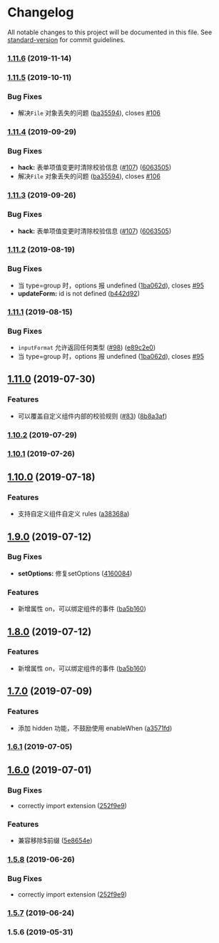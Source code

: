 # Changelog

All notable changes to this project will be documented in this file. See [standard-version](https://github.com/conventional-changelog/standard-version) for commit guidelines.

### [1.11.6](https://github.com/FEMessage/el-form-renderer/compare/v1.11.5...v1.11.6) (2019-11-14)



### [1.11.5](https://github.com/FEMessage/el-form-renderer/compare/v1.11.4...v1.11.5) (2019-10-11)


### Bug Fixes

* 解决`File` 对象丢失的问题 ([ba35594](https://github.com/FEMessage/el-form-renderer/commit/ba35594)), closes [#106](https://github.com/FEMessage/el-form-renderer/issues/106)



### [1.11.4](https://github.com/FEMessage/el-form-renderer/compare/v1.11.3...v1.11.4) (2019-09-29)


### Bug Fixes

* **hack:** 表单项值变更时清除校验信息 ([#107](https://github.com/FEMessage/el-form-renderer/issues/107)) ([6063505](https://github.com/FEMessage/el-form-renderer/commit/6063505))
* 解决`File` 对象丢失的问题 ([ba35594](https://github.com/FEMessage/el-form-renderer/commit/ba35594)), closes [#106](https://github.com/FEMessage/el-form-renderer/issues/106)



### [1.11.3](https://github.com/FEMessage/el-form-renderer/compare/v1.11.2...v1.11.3) (2019-09-26)


### Bug Fixes

* **hack:** 表单项值变更时清除校验信息 ([#107](https://github.com/FEMessage/el-form-renderer/issues/107)) ([6063505](https://github.com/FEMessage/el-form-renderer/commit/6063505))



### [1.11.2](https://github.com/FEMessage/el-form-renderer/compare/v1.11.1...v1.11.2) (2019-08-19)


### Bug Fixes

* 当 type=group 时，options 报 undefined ([1ba062d](https://github.com/FEMessage/el-form-renderer/commit/1ba062d)), closes [#95](https://github.com/FEMessage/el-form-renderer/issues/95)
* **updateForm:** id is not defined ([b442d92](https://github.com/FEMessage/el-form-renderer/commit/b442d92))



### [1.11.1](https://github.com/FEMessage/el-form-renderer/compare/v1.11.0...v1.11.1) (2019-08-15)


### Bug Fixes

* `inputFormat` 允许返回任何类型 ([#98](https://github.com/FEMessage/el-form-renderer/issues/98)) ([e89c2e0](https://github.com/FEMessage/el-form-renderer/commit/e89c2e0))
* 当 type=group 时，options 报 undefined ([1ba062d](https://github.com/FEMessage/el-form-renderer/commit/1ba062d)), closes [#95](https://github.com/FEMessage/el-form-renderer/issues/95)



## [1.11.0](https://github.com/FEMessage/el-form-renderer/compare/v1.10.2...v1.11.0) (2019-07-30)


### Features

* 可以覆盖自定义组件内部的校验规则 ([#83](https://github.com/FEMessage/el-form-renderer/issues/83)) ([8b8a3af](https://github.com/FEMessage/el-form-renderer/commit/8b8a3af))



### [1.10.2](https://github.com/FEMessage/el-form-renderer/compare/v1.10.1...v1.10.2) (2019-07-29)



### [1.10.1](https://github.com/FEMessage/el-form-renderer/compare/v1.10.0...v1.10.1) (2019-07-26)



## [1.10.0](https://github.com/FEMessage/el-form-renderer/compare/v1.9.0...v1.10.0) (2019-07-18)


### Features

* 支持自定义组件自定义 rules ([a38368a](https://github.com/FEMessage/el-form-renderer/commit/a38368a))



## [1.9.0](https://github.com/FEMessage/el-form-renderer/compare/v1.8.0...v1.9.0) (2019-07-12)


### Bug Fixes

* **setOptions:** 修复setOptions  ([4160084](https://github.com/FEMessage/el-form-renderer/commit/4160084))


### Features

* 新增属性 on，可以绑定组件的事件 ([ba5b160](https://github.com/FEMessage/el-form-renderer/commit/ba5b160))



## [1.8.0](https://github.com/FEMessage/el-form-renderer/compare/v1.7.0...v1.8.0) (2019-07-12)


### Features

* 新增属性 on，可以绑定组件的事件 ([ba5b160](https://github.com/FEMessage/el-form-renderer/commit/ba5b160))



## [1.7.0](https://github.com/FEMessage/el-form-renderer/compare/v1.6.1...v1.7.0) (2019-07-09)


### Features

* 添加 hidden 功能，不鼓励使用 enableWhen ([a3571fd](https://github.com/FEMessage/el-form-renderer/commit/a3571fd))



### [1.6.1](https://github.com/FEMessage/el-form-renderer/compare/v1.6.0...v1.6.1) (2019-07-05)



## [1.6.0](https://github.com/FEMessage/el-form-renderer/compare/v1.5.8...v1.6.0) (2019-07-01)


### Bug Fixes

* correctly import extension   ([252f9e9](https://github.com/FEMessage/el-form-renderer/commit/252f9e9))


### Features

* 兼容移除$前缀  ([5e8654e](https://github.com/FEMessage/el-form-renderer/commit/5e8654e))



### [1.5.8](https://github.com/FEMessage/el-form-renderer/compare/v1.5.7...v1.5.8) (2019-06-26)


### Bug Fixes

* correctly import extension   ([252f9e9](https://github.com/FEMessage/el-form-renderer/commit/252f9e9))



### [1.5.7](https://github.com/FEMessage/el-form-renderer/compare/v1.5.6...v1.5.7) (2019-06-24)



### 1.5.6 (2019-05-31)
